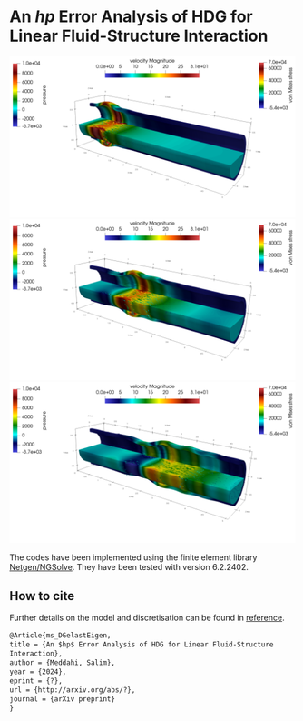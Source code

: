 # An $hp$ Error Analysis of HDG for Linear Fluid-Structure Interaction

![](https://github.com/capnemo40/HDGforrFSI/blob/main/tube4.png)
![](https://github.com/capnemo40/HDGforrFSI/blob/main/tube8.png)
![](https://github.com/capnemo40/HDGforrFSI/blob/main/tube12.png)


The codes have been implemented using the finite element library [Netgen/NGSolve](https://ngsolve.org).
They have been tested with version 6.2.2402.

## How to cite
Further details on the model and discretisation can be found in  [reference](http://?).

```
@Article{ms_DGelastEigen,
title = {An $hp$ Error Analysis of HDG for Linear Fluid-Structure Interaction}, 
author = {Meddahi, Salim},
year = {2024},
eprint = {?},
url = {http://arxiv.org/abs/?},
journal = {arXiv preprint}
}
```

